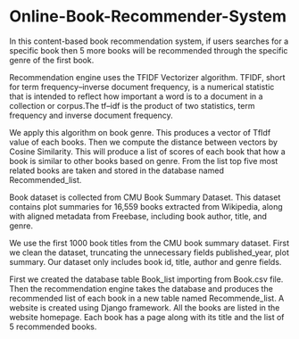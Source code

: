 # Online-Book-Recommender-System
In this content-based book recommendation system, if users searches for a specific book then 5 more books will be recommended through the specific genre of the first book.

Recommendation engine uses the TFIDF Vectorizer algorithm. TFIDF, short for term frequency–inverse document frequency, is a numerical statistic that is intended to reflect how important a word is to a document in a collection or corpus.The tf–idf is the product of two statistics, term frequency and inverse document frequency.

We apply this algorithm on book genre. This produces a vector of TfIdf value of each books. Then we compute the distance between vectors by Cosine Similarity. This will produce a list of scores of each book that how a book is similar to other books based on genre. From the list top five most related books are taken and stored in the database named Recommended_list.

Book dataset is collected from CMU Book Summary Dataset. This dataset contains plot summaries for 16,559 books extracted from Wikipedia, along with aligned metadata from Freebase, including book author, title, and genre.

We use the first 1000 book titles from the CMU book summary dataset. First we clean the dataset, truncating the unnecessary fields published_year, plot summary. Our dataset only includes book id, title, author and genre fields.

First we created the database table Book_list importing from Book.csv file. Then the recommendation engine takes the database and produces the recommended list of each book in a new table named Recommende_list. A website is created using Django framework. All the books are listed in the website homepage. Each book has a page along with its title and the list of 5 recommended books.

